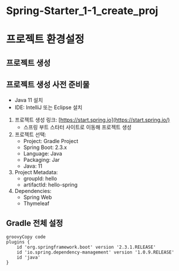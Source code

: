 # Spring-Starter_1-1_create_proj

# 프로젝트 환경설정

## 프로젝트 생성

## 프로젝트 생성 사전 준비물

- Java 11 설치
- IDE: IntelliJ 또는 Eclipse 설치



1. 프로젝트 생성 링크: [https://start.spring.io](https://start.spring.io/)
   - 스프링 부트 스타터 사이트로 이동해 프로젝트 생성
2. 프로젝트 선택:
   - Project: Gradle Project
   - Spring Boot: 2.3.x
   - Language: Java
   - Packaging: Jar
   - Java: 11
3. Project Metadata:
   - groupId: hello
   - artifactId: hello-spring
4. Dependencies:
   - Spring Web
   - Thymeleaf

## Gradle 전체 설정

```
groovyCopy code
plugins {
    id 'org.springframework.boot' version '2.3.1.RELEASE'
    id 'io.spring.dependency-management' version '1.0.9.RELEASE'
    id 'java'
}

```

